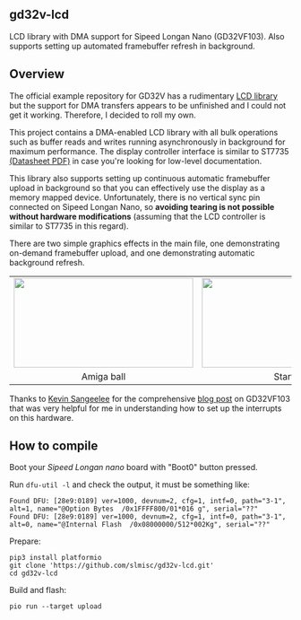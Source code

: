 ## gd32v-lcd

LCD library with DMA support for Sipeed Longan Nano (GD32VF103). Also supports setting up automated framebuffer refresh in background.

## Overview

The official example repository for GD32V has a rudimentary [LCD library](https://github.com/sipeed/Longan_GD32VF_examples/blob/master/gd32v_lcd/src/lcd/lcd.c) but the support for DMA transfers appears to be unfinished and I could not get it working. Therefore, I decided to roll my own.

This project contains a DMA-enabled LCD library with all bulk operations such as buffer reads and writes running asynchronously in background for maximum performance. The display controller interface is similar to ST7735 [(Datasheet PDF)](https://www.displayfuture.com/Display/datasheet/controller/ST7735.pdf) in case you're looking for low-level documentation.

This library also supports setting up continuous automatic framebuffer upload in background so that you can effectively use the display as a memory mapped device. Unfortunately, there is no vertical sync pin connected on Sipeed Longan Nano, so **avoiding tearing is not possible without hardware modifications** (assuming that the LCD controller is similar to ST7735 in this regard).

There are two simple graphics effects in the main file, one demonstrating on-demand framebuffer upload, and one demonstrating automatic background refresh.

<table style="text-align:center;border:none;">
<tbody>
<tr style="border:none;background-color:initial">
<td style="border:none"><img width="320" height="160" src="https://user-images.githubusercontent.com/60066031/72683258-73501400-3ade-11ea-9001-f4994a55cb39.gif"></td>
<td style="border:none"><img width="320" height="160" src="https://user-images.githubusercontent.com/60066031/72683259-73501400-3ade-11ea-946c-7aa0a31ada32.gif"></td>
</tr>
<tr style="border:none;background-color:initial">
<td style="border:none">Amiga ball</td>
<td style="border:none">Starfield</td>
</tr>
</tbody>
</table>

Thanks to [Kevin Sangeelee](https://github.com/Kevin-Sangeelee) for the comprehensive [blog post](https://www.susa.net/wordpress/2019/10/longan-nano-gd32vf103) on GD32VF103 that was very helpful for me in understanding how to set up the interrupts on this hardware.

## How to compile

Boot your _Sipeed Longan nano_ board with "Boot0" button pressed.

Run `dfu-util -l` and check the output, it must be something like:

```
Found DFU: [28e9:0189] ver=1000, devnum=2, cfg=1, intf=0, path="3-1", alt=1, name="@Option Bytes  /0x1FFFF800/01*016 g", serial="??"
Found DFU: [28e9:0189] ver=1000, devnum=2, cfg=1, intf=0, path="3-1", alt=0, name="@Internal Flash  /0x08000000/512*002Kg", serial="??"
```

Prepare:

```shell
pip3 install platformio
git clone 'https://github.com/slmisc/gd32v-lcd.git'
cd gd32v-lcd
```

Build and flash:

```shell
pio run --target upload
```
